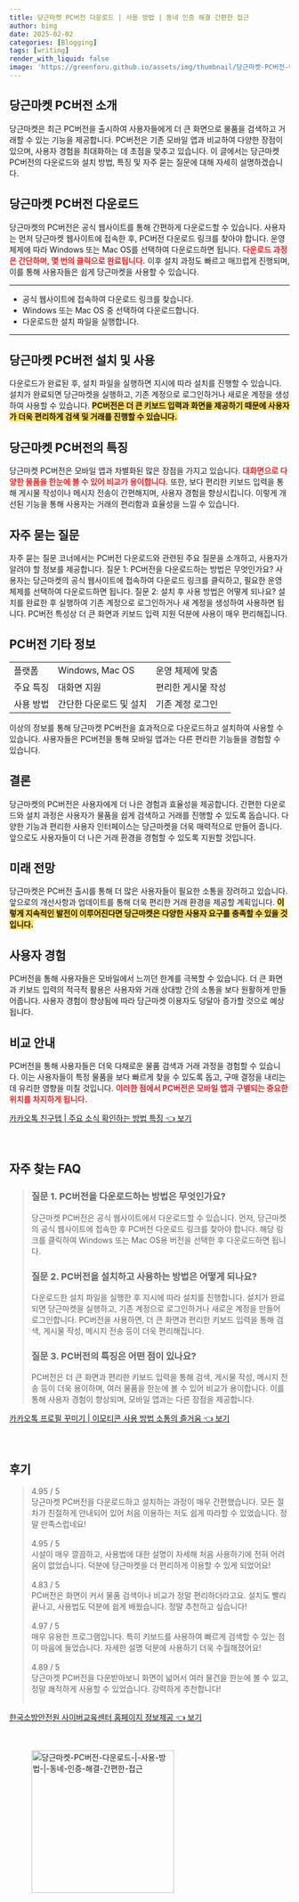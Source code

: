 ```yaml
---
title: 당근마켓 PC버전 다운로드 | 사용 방법 | 동네 인증 해결 간편한 접근
author: bing
date: 2025-02-02
categories: [Blogging]
tags: [writing]
render_with_liquid: false
image: 'https://greenforu.github.io/assets/img/thumbnail/당근마켓-PC버전-다운로드-|-사용-방법-|-동네-인증-해결-간편한-접근.webp'
---
```



<h2 id='당근마켓_PC버전_소개'>당근마켓 PC버전 소개</h2>

<p>당근마켓은 최근 PC버전을 출시하여 사용자들에게 더 큰 화면으로 물품을 검색하고 거래할 수 있는 기능을 제공합니다. PC버전은 기존 모바일 앱과 비교하여 다양한 장점이 있으며, 사용자 경험을 최대화하는 데 초점을 맞추고 있습니다. 이 글에서는 당근마켓 PC버전의 다운로드와 설치 방법, 특징 및 자주 묻는 질문에 대해 자세히 설명하겠습니다.</p>

<h2 id='당근마켓_PC버전_다운로드'>당근마켓 PC버전 다운로드</h2>

<p>당근마켓의 PC버전은 공식 웹사이트를 통해 간편하게 다운로드할 수 있습니다. 사용자는 먼저 당근마켓 웹사이트에 접속한 후, PC버전 다운로드 링크를 찾아야 합니다. 운영 체제에 따라 Windows 또는 Mac OS를 선택하여 다운로드하면 됩니다. <b><span style="color: #ee2323;">다운로드 과정은 간단하며, 몇 번의 클릭으로 완료됩니다.</span></b> 이후 설치 과정도 빠르고 매끄럽게 진행되며, 이를 통해 사용자들은 쉽게 당근마켓을 사용할 수 있습니다.</p>

<hr />

<ul>
    <li>공식 웹사이트에 접속하여 다운로드 링크를 찾습니다.</li>
    <li>Windows 또는 Mac OS 중 선택하여 다운로드합니다.</li>
    <li>다운로드한 설치 파일을 실행합니다.</li>
</ul>

<hr />

<h2 id='당근마켓_PC버전_설치_및_사용'>당근마켓 PC버전 설치 및 사용</h2>

<p>다운로드가 완료된 후, 설치 파일을 실행하면 지시에 따라 설치를 진행할 수 있습니다. 설치가 완료되면 당근마켓을 실행하고, 기존 계정으로 로그인하거나 새로운 계정을 생성하여 사용할 수 있습니다. <b><span style="background-color: #ffe066;">PC버전은 더 큰 키보드 입력과 화면을 제공하기 때문에 사용자가 더욱 편리하게 검색 및 거래를 진행할 수 있습니다.</span></b></p>

<h2 id='당근마켓_PC버전의_특징'>당근마켓 PC버전의 특징</h2>

<p>당근마켓 PC버전은 모바일 앱과 차별화된 많은 장점을 가지고 있습니다. <b><span style="color: #ee2323;">대화면으로 다양한 물품을 한눈에 볼 수 있어 비교가 용이합니다.</span></b> 또한, 보다 편리한 키보드 입력을 통해 게시물 작성이나 메시지 전송이 간편해지며, 사용자 경험을 향상시킵니다. 이렇게 개선된 기능을 통해 사용자는 거래의 편리함과 효율성을 느낄 수 있습니다.</p>

<h2 id='자주_묻는_질문'>자주 묻는 질문</h2>

<p>자주 묻는 질문 코너에서는 PC버전 다운로드와 관련된 주요 질문을 소개하고, 사용자가 알려야 할 정보를 제공합니다. 질문 1: PC버전을 다운로드하는 방법은 무엇인가요? 사용자는 당근마켓의 공식 웹사이트에 접속하여 다운로드 링크를 클릭하고, 필요한 운영 체제를 선택하여 다운로드하면 됩니다. 질문 2: 설치 후 사용 방법은 어떻게 되나요? 설치를 완료한 후 실행하여 기존 계정으로 로그인하거나 새 계정을 생성하여 사용하면 됩니다. PC버전 특성상 더 큰 화면과 키보드 입력 지원 덕분에 사용이 매우 편리해집니다.</p>

<h2 id='PC버전_기타_정보'>PC버전 기타 정보</h2>

<table>
    <tr>
        <td>플랫폼</td>
        <td>Windows, Mac OS</td>
        <td>운영 체제에 맞춤</td>
    </tr>
    <tr>
        <td>주요 특징</td>
        <td>대화면 지원</td>
        <td>편리한 게시물 작성</td>
    </tr>
    <tr>
        <td>사용 방법</td>
        <td>간단한 다운로드 및 설치</td>
        <td>기존 계정 로그인</td>
    </tr>
</table>

<p>이상의 정보를 통해 당근마켓 PC버전을 효과적으로 다운로드하고 설치하여 사용할 수 있습니다. 사용자들은 PC버전을 통해 모바일 앱과는 다른 편리한 기능들을 경험할 수 있습니다.</p>

<h2 id='결론'>결론</h2>

<p>당근마켓의 PC버전은 사용자에게 더 나은 경험과 효율성을 제공합니다. 간편한 다운로드와 설치 과정은 사용자가 물품을 쉽게 검색하고 거래를 진행할 수 있도록 돕습니다. 다양한 기능과 편리한 사용자 인터페이스는 당근마켓을 더욱 매력적으로 만들어 줍니다. 앞으로도 사용자들이 더 나은 거래 환경을 경험할 수 있도록 지원할 것입니다.</p>

<h2 id='미래_전망'>미래 전망</h2>

<p>당근마켓은 PC버전 출시를 통해 더 많은 사용자들이 필요한 소통을 장려하고 있습니다. 앞으로의 개선사항과 업데이트를 통해 더욱 편리한 거래 환경을 제공할 계획입니다. <b><span style="background-color: #ffe066;">이렇게 지속적인 발전이 이루어진다면 당근마켓은 다양한 사용자 요구를 충족할 수 있을 것입니다.</span></b></p>

<h2 id='사용자_경험'>사용자 경험</h2>

<p>PC버전을 통해 사용자들은 모바일에서 느끼던 한계를 극복할 수 있습니다. 더 큰 화면과 키보드 입력의 적극적 활용은 사용자와 거래 상대방 간의 소통을 보다 원활하게 만들어줍니다. 사용자 경험이 향상됨에 따라 당근마켓 이용자도 덩달아 증가할 것으로 예상됩니다.</p>

<h2 id='비교_안내'>비교 안내</h2>

<p>PC버전을 통해 사용자들은 더욱 다채로운 물품 검색과 거래 과정을 경험할 수 있습니다. 이는 사용자들이 특정 물품을 보다 빠르게 찾을 수 있도록 돕고, 구매 결정을 내리는 데 유리한 영향을 미칠 것입니다. <b><span style="color: #ee2323;">이러한 점에서 PC버전은 모바일 앱과 구별되는 중요한 위치를 차지하게 됩니다.</span></b></p>


<p><a class="click-button" title="카카오톡 친구탭 | 주요 소식 확인하는 방법 특징" href="https://greenforu.github.io/posts/%EC%B9%B4%EC%B9%B4%EC%98%A4%ED%86%A1-%EC%B9%9C%EA%B5%AC%ED%83%AD-%EC%A3%BC%EC%9A%94-%EC%86%8C%EC%8B%9D-%ED%99%95%EC%9D%B8%ED%95%98%EB%8A%94-%EB%B0%A9%EB%B2%95-%ED%8A%B9%EC%A7%95/" rel="dofollow">카카오톡 친구탭 | 주요 소식 확인하는 방법 특징 👈 보기</a></p><br>
<h2 id='자주_찾는_FAQ'>자주 찾는 FAQ</h2>
<div itemscope="" itemtype="https://schema.org/FAQPage"> 
<blockquote> 
<div itemscope="" itemprop="mainEntity" itemtype="https://schema.org/Question"> 
<h3 itemprop="name">질문 1. PC버전을 다운로드하는 방법은 무엇인가요?</h3> 
<div itemscope="" itemprop="acceptedAnswer" itemtype="https://schema.org/Answer"> 
<span itemprop="text"> 
<p>당근마켓 PC버전은 공식 웹사이트에서 다운로드할 수 있습니다. 먼저, 당근마켓의 공식 웹사이트에 접속한 후 PC버전 다운로드 링크를 찾아야 합니다. 해당 링크를 클릭하여 Windows 또는 Mac OS용 버전을 선택한 후 다운로드하면 됩니다.</p> 
</span> 
</div> 
</div> 
<div itemscope="" itemprop="mainEntity" itemtype="https://schema.org/Question"> 
<h3 itemprop="name">질문 2. PC버전을 설치하고 사용하는 방법은 어떻게 되나요?</h3> 
<div itemscope="" itemprop="acceptedAnswer" itemtype="https://schema.org/Answer"> 
<span itemprop="text"> 
<p>다운로드한 설치 파일을 실행한 후 지시에 따라 설치를 진행합니다. 설치가 완료되면 당근마켓을 실행하고, 기존 계정으로 로그인하거나 새로운 계정을 만들어 로그인합니다. PC버전을 사용하면, 더 큰 화면과 편리한 키보드 입력을 통해 검색, 게시물 작성, 메시지 전송 등이 더욱 편리해집니다.</p> 
</span> 
</div> 
</div> 
<div itemscope="" itemprop="mainEntity" itemtype="https://schema.org/Question"> 
<h3 itemprop="name">질문 3. PC버전의 특징은 어떤 점이 있나요?</h3> 
<div itemscope="" itemprop="acceptedAnswer" itemtype="https://schema.org/Answer"> 
<span itemprop="text"> 
<p>PC버전은 더 큰 화면과 편리한 키보드 입력을 통해 검색, 게시물 작성, 메시지 전송 등이 더욱 용이하며, 여러 물품을 한눈에 볼 수 있어 비교가 용이합니다. 이를 통해 사용자 경험이 향상되며, 모바일 앱과는 다른 장점을 제공합니다.</p> 
</span> 
</div> 
</div> 
</blockquote> 
</div>
<p><a class="click-button" title="카카오톡 프로필 꾸미기 | 이모티콘 사용 방법 소통의 즐거움" href="https://greenforu.github.io/posts/%EC%B9%B4%EC%B9%B4%EC%98%A4%ED%86%A1-%ED%94%84%EB%A1%9C%ED%95%84-%EA%BE%B8%EB%AF%B8%EA%B8%B0-%EC%9D%B4%EB%AA%A8%ED%8B%B0%EC%BD%98-%EC%82%AC%EC%9A%A9-%EB%B0%A9%EB%B2%95-%EC%86%8C%ED%86%B5%EC%9D%98-%EC%A6%90%EA%B1%B0%EC%9B%80/" rel="dofollow">카카오톡 프로필 꾸미기 | 이모티콘 사용 방법 소통의 즐거움 👈 보기</a></p><br>
<h2 id='후기'>후기</h2>
<div itemscope itemtype="https://schema.org/Product">
  <blockquote>
  <div itemprop="review" itemscope itemtype="https://schema.org/Review">
      <div itemprop="reviewRating" itemscope itemtype="https://schema.org/Rating"> <span itemprop="ratingValue">4.95</span> / <span itemprop="bestRating">5</span> </div>
      <span itemprop="reviewBody">당근마켓 PC버전을 다운로드하고 설치하는 과정이 매우 간편했습니다. 모든 절차가 친절하게 안내되어 있어 처음 이용하는 저도 쉽게 따라할 수 있었습니다. 정말 만족스럽네요!</span>
  </div>
  <br>
  <div itemprop="review" itemscope itemtype="https://schema.org/Review">
      <div itemprop="reviewRating" itemscope itemtype="https://schema.org/Rating"> <span itemprop="ratingValue">4.95</span> / <span itemprop="bestRating">5</span> </div>
      <span itemprop="reviewBody">시설이 매우 깔끔하고, 사용법에 대한 설명이 자세해 처음 사용하기에 전혀 어려움이 없었습니다. 덕분에 당근마켓을 더 편리하게 이용할 수 있게 되었어요!</span>
  </div>
  <br>
  <div itemprop="review" itemscope itemtype="https://schema.org/Review">
      <div itemprop="reviewRating" itemscope itemtype="https://schema.org/Rating"> <span itemprop="ratingValue">4.83</span> / <span itemprop="bestRating">5</span> </div>
      <span itemprop="reviewBody">PC버전은 화면이 커서 물품 검색이나 비교가 정말 편리하더라고요. 설치도 빨리 끝나고, 사용법도 덕분에 쉽게 배웠습니다. 정말 추천하고 싶습니다!</span>
  </div>
  <br>
  <div itemprop="review" itemscope itemtype="https://schema.org/Review">
      <div itemprop="reviewRating" itemscope itemtype="https://schema.org/Rating"> <span itemprop="ratingValue">4.97</span> / <span itemprop="bestRating">5</span> </div>
      <span itemprop="reviewBody">매우 유용한 프로그램입니다. 특히 키보드를 사용하여 빠르게 검색할 수 있는 점이 마음에 들었습니다. 자세한 설명 덕분에 사용하기 더욱 수월해졌어요!</span>
  </div>
  <br>
  <div itemprop="review" itemscope itemtype="https://schema.org/Review">
      <div itemprop="reviewRating" itemscope itemtype="https://schema.org/Rating"> <span itemprop="ratingValue">4.89</span> / <span itemprop="bestRating">5</span> </div>
      <span itemprop="reviewBody">당근마켓 PC버전을 다운받아보니 화면이 넓어서 여러 물건을 한눈에 볼 수 있고, 정말 쾌적하게 사용할 수 있었습니다. 강력하게 추천합니다!</span>
  </div>
  <br>
  </blockquote>
</div>
<p><a class="click-button" title="한국소방안전원 사이버교육센터 홈페이지 정보제공" href="https://greenforu.github.io/posts/%ED%95%9C%EA%B5%AD%EC%86%8C%EB%B0%A9%EC%95%88%EC%A0%84%EC%9B%90-%EC%82%AC%EC%9D%B4%EB%B2%84%EA%B5%90%EC%9C%A1%EC%84%BC%ED%84%B0-%ED%99%88%ED%8E%98%EC%9D%B4%EC%A7%80-%EC%A0%95%EB%B3%B4%EC%A0%9C%EA%B3%B5/" rel="dofollow">한국소방안전원 사이버교육센터 홈페이지 정보제공 👈 보기</a></p><br>
<figure class="image"><img src="https://greenforu.github.io/assets/img/thumbnail/당근마켓-PC버전-다운로드-|-사용-방법-|-동네-인증-해결-간편한-접근.webp" alt="당근마켓-PC버전-다운로드-|-사용-방법-|-동네-인증-해결-간편한-접근" width="256" height="256"></figure>